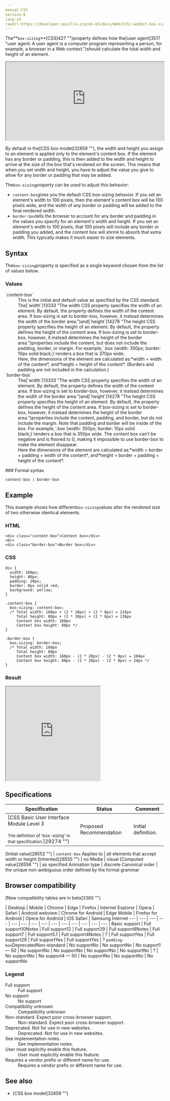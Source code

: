 ```yaml
---
manual:CSS
version:0
lang:zh
rawUrl:https://developer.mozilla.org/en-US/docs/Web/CSS/-webkit-box-sizing
---
```






The**`box-sizing`**[CSS]427 "")property defines how the[user agent]3517 "user agent: A user agent is a computer program representing a person, for example, a browser in a Web context.")should calculate the total width and height of an element.

<iframe src='https://interactive-examples.mdn.mozilla.net/pages/css/box-sizing.html' width='100%' height='250'></iframe>


By default in the[CSS box model]32859 ""), the width and height you assign to an element is applied only to the element&#39;s content box. If the element has any border or padding, this is then added to the width and height to arrive at the size of the box that&#39;s rendered on the screen. This means that when you set width and height, you have to adjust the value you give to allow for any border or padding that may be added.



The`box-sizing`property can be used to adjust this behavior:


* `content-box`gives you the default CSS box-sizing behavior. If you set an element&#39;s width to 100 pixels, then the element&#39;s content box will be 100 pixels wide, and the width of any border or padding will be added to the final rendered width.
* `border-box`tells the browser to account for any border and padding in the values you specify for an element&#39;s width and height. If you set an element&#39;s width to 100 pixels, that 100 pixels will include any border or padding you added, and the content box will shrink to absorb that extra width. This typically makes it much easier to size elements.

## Syntax<a name="Syntax"></a>


The`box-sizing`property is specified as a single keyword chosen from the list of values below.


### Values<a name="Values"></a>
<dl><dt id=''>`content-box`</dt><dd>This is the initial and default value as specified by the CSS standard. The[`width`]13333 "The width CSS property specifies the width of an element. By default, the property defines the width of the content area. If box-sizing is set to border-box, however, it instead determines the width of the border area.")and[`height`]14278 "The height CSS property specifies the height of an element. By default, the property defines the height of the content area. If box-sizing is set to border-box, however, it instead determines the height of the border area.")properties include the content, but does not include the padding, border, or margin. For example,`.box {width: 350px; border: 10px solid black;}`renders a box that is 370px wide.</dd><dd>Here, the dimensions of the element are calculated as:*width = width of the content*, and*height = height of the content*. (Borders and padding are not included in the calculation.)</dd><dt id=''>`border-box`</dt><dd>The[`width`]13333 "The width CSS property specifies the width of an element. By default, the property defines the width of the content area. If box-sizing is set to border-box, however, it instead determines the width of the border area.")and[`height`]14278 "The height CSS property specifies the height of an element. By default, the property defines the height of the content area. If box-sizing is set to border-box, however, it instead determines the height of the border area.")properties include the content, padding, and border, but do not include the margin. Note that padding and border will be inside of the box. For example,`.box {width: 350px; border: 10px solid black;}`renders a box that is 350px wide. The content box can&#39;t be negative and is floored to 0, making it impossible to use`border-box`to make the element disappear.</dd><dd>Here the dimensions of the element are calculated as:*width = border + padding + width of the content*, and*height = border + padding + height of the content*.</dd></dl>
### Formal syntax<a name="Formal_syntax"></a>

```
content-box | border-box
```

## Example<a name="Example"></a>


This example shows how different`box-sizing`values alter the rendered size of two otherwise identical elements.


### HTML<a name="HTML"></a>

```
<div class="content-box">Content box</div>
<br>
<div class="border-box">Border box</div>
```

### CSS<a name="CSS"></a>

```
div {
  width: 160px;
  height: 80px;
  padding: 20px;
  border: 8px solid red;
  background: yellow;
}

.content-box { 
  box-sizing: content-box; 
  /* Total width: 160px + (2 * 20px) + (2 * 8px) = 216px
     Total height: 80px + (2 * 20px) + (2 * 8px) = 136px
     Content box width: 160px
     Content box height: 80px */
}

.border-box { 
  box-sizing: border-box;
  /* Total width: 160px
     Total height: 80px
     Content box width: 160px - (2 * 20px) - (2 * 8px) = 104px
     Content box height: 80px - (2 * 20px) - (2 * 8px) = 24px */
}
```

### Result<a name="Result"></a>


<iframe src='https://mdn.mozillademos.org/en-US/docs/Web/CSS/box-sizing$samples/Example?revision=1395055' width='auto' height='300'></iframe>



## Specifications<a name="Specifications"></a>

Specification | Status | Comment 
 ---  |  ---  |  ---  | 
[CSS Basic User Interface Module Level 3<br></br><small>The definition of &#39;box-sizing&#39; in that specification.</small>]29274 "") | Proposed Recommendation | Initial definition. 


[Initial value]28552 "") | `content-box` 
Applies to | all elements that accept width or height 
[Inherited]28555 "") | no 
Media | visual 
[Computed value]28556 "") | as specified 
Animation type | discrete 
Canonical order | the unique non-ambiguous order defined by the formal grammar 


## Browser compatibility<a name="Browser_compatibility"></a>
[New compatibility tables are in beta<i></i>]3360 "")

 | <abbr>Desktop<i></i></abbr> | <abbr>Mobile<i></i></abbr> 
 | <abbr>Chrome<i></i></abbr> | <abbr>Edge<i></i></abbr> | <abbr>Firefox<i></i></abbr> | <abbr>Internet Explorer<i></i></abbr> | <abbr>Opera<i></i></abbr> | <abbr>Safari<i></i></abbr> | <abbr>Android webview<i></i></abbr> | <abbr>Chrome for Android<i></i></abbr> | <abbr>Edge Mobile<i></i></abbr> | <abbr>Firefox for Android<i></i></abbr> | <abbr>Opera for Android<i></i></abbr> | <abbr>iOS Safari<i></i></abbr> | <abbr>Samsung Internet<i></i></abbr> 
 ---  |  ---  |  ---  |  ---  |  ---  |  ---  |  ---  |  ---  |  ---  |  ---  |  ---  |  ---  |  ---  |  ---  | 
Basic support | <abbr>Full support</abbr>10<abbr>Notes<i></i></abbr> | <abbr>Full support</abbr>12 | <abbr>Full support</abbr>29 | <abbr>Full support</abbr>8<abbr>Notes<i></i></abbr> | <abbr>Full support</abbr>7 | <abbr>Full support</abbr>5.1 | <abbr>Full support</abbr>4<abbr>Notes<i></i></abbr> | <abbr>?</abbr> | <abbr>Full support</abbr>Yes | <abbr>Full support</abbr>29 | <abbr>Full support</abbr>Yes | <abbr>Full support</abbr>Yes | <abbr>?</abbr> 
`padding-box`<abbr>Deprecated<i></i></abbr><abbr>Non-standard<i></i></abbr> | <abbr>No support</abbr>No | <abbr>No support</abbr>No | <abbr>No support</abbr>1 — 50 | <abbr>No support</abbr>No | <abbr>No support</abbr>No | <abbr>No support</abbr>No | <abbr>No support</abbr>No | <abbr>?</abbr> | <abbr>No support</abbr>No | <abbr>No support</abbr>4 — 50 | <abbr>No support</abbr>No | <abbr>No support</abbr>No | <abbr>No support</abbr>No 


### Legend<a name="Legend"></a>
<dl><dt id=''><abbr>Full support</abbr></dt><dd>Full support</dd><dt id=''><abbr>No support</abbr></dt><dd>No support</dd><dt id=''><abbr>Compatibility unknown</abbr></dt><dd>Compatibility unknown</dd><dt id=''><abbr>Non-standard. Expect poor cross-browser support.<i></i></abbr></dt><dd>Non-standard. Expect poor cross-browser support.</dd><dt id=''><abbr>Deprecated. Not for use in new websites.<i></i></abbr></dt><dd>Deprecated. Not for use in new websites.</dd><dt id=''><abbr>See implementation notes.<i></i></abbr></dt><dd>See implementation notes.</dd><dt id=''><abbr>User must explicitly enable this feature.<i></i></abbr></dt><dd>User must explicitly enable this feature.</dd><dt id=''><abbr>Requires a vendor prefix or different name for use.<i></i></abbr></dt><dd>Requires a vendor prefix or different name for use.</dd></dl>

## See also<a name="See_also"></a>

* [CSS box model]32859 "")



